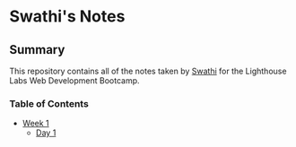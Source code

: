 # Swathi's Notes

## Summary 
This repository contains all of the notes taken by [Swathi](https://github.com/swathij943) for the Lighthouse Labs Web Development Bootcamp.

### Table of Contents
* [Week 1](/Week_1)
  * [Day 1](/Week_1/Day_1)
